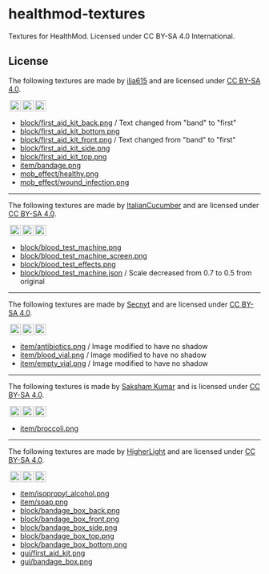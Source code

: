 # healthmod-textures

Textures for HealthMod. Licensed under CC BY-SA 4.0 International.

## License

The following textures are made by [ilja615](https://github.com/ilja615) 
and are licensed under [CC BY-SA 4.0](https://creativecommons.org/licenses/by-sa/4.0/).

<img style="height:22px!important;margin-left:3px;vertical-align:text-bottom;" src="https://mirrors.creativecommons.org/presskit/icons/cc.svg?ref=chooser-v1" /><img style="height:22px!important;margin-left:3px;vertical-align:text-bottom;" src="https://mirrors.creativecommons.org/presskit/icons/by.svg?ref=chooser-v1" /><img style="height:22px!important;margin-left:3px;vertical-align:text-bottom;" src="https://mirrors.creativecommons.org/presskit/icons/sa.svg?ref=chooser-v1" /></a></p>

- [block/first_aid_kit_back.png](block/first_aid_kit_back.png) 
  / Text changed from "band" to "first"
- [block/first_aid_kit_bottom.png](block/first_aid_kit_bottom.png)
- [block/first_aid_kit_front.png](block/first_aid_kit_front.png) 
  / Text changed from "band" to "first"
- [block/first_aid_kit_side.png](block/first_aid_kit_side.png)
- [block/first_aid_kit_top.png](block/first_aid_kit_top.png)
- [item/bandage.png](item/bandage.png)
- [mob_effect/healthy.png](mob_effect/healthy.png)
- [mob_effect/wound_infection.png](mob_effect/wound_infection.png)

---

The following textures are made by [ItalianCucumber](https://github.com/ItalianCucumber) 
and are licensed under [CC BY-SA 4.0](https://creativecommons.org/licenses/by-sa/4.0/).

<img style="height:22px!important;margin-left:3px;vertical-align:text-bottom;" src="https://mirrors.creativecommons.org/presskit/icons/cc.svg?ref=chooser-v1" /><img style="height:22px!important;margin-left:3px;vertical-align:text-bottom;" src="https://mirrors.creativecommons.org/presskit/icons/by.svg?ref=chooser-v1" /><img style="height:22px!important;margin-left:3px;vertical-align:text-bottom;" src="https://mirrors.creativecommons.org/presskit/icons/sa.svg?ref=chooser-v1" /></a></p>

- [block/blood_test_machine.png](block/blood_test_machine.png)
- [block/blood_test_machine_screen.png](block/blood_test_machine_screen.png)
- [block/blood_test_effects.png](block/blood_test_effects.png)
- [block/blood_test_machine.json](block/blood_test_machine.json) 
  / Scale decreased from 0.7 to 0.5 from original

---

The following textures are made by [Secnyt](https://github.com/secnyt) 
and are licensed under [CC BY-SA 4.0](https://creativecommons.org/licenses/by-sa/4.0/).

<img style="height:22px!important;margin-left:3px;vertical-align:text-bottom;" src="https://mirrors.creativecommons.org/presskit/icons/cc.svg?ref=chooser-v1" /><img style="height:22px!important;margin-left:3px;vertical-align:text-bottom;" src="https://mirrors.creativecommons.org/presskit/icons/by.svg?ref=chooser-v1" /><img style="height:22px!important;margin-left:3px;vertical-align:text-bottom;" src="https://mirrors.creativecommons.org/presskit/icons/sa.svg?ref=chooser-v1" /></a></p>

- [item/antibiotics.png](item/antibiotics.png)
  / Image modified to have no shadow
- [item/blood_vial.png](item/blood_vial.png)
  / Image modified to have no shadow
- [item/empty_vial.png](item/empty_vial.png)
  / Image modified to have no shadow

---

The following textures is made by [Saksham Kumar](https://github.com/saksham4106)
and is licensed under [CC BY-SA 4.0](https://creativecommons.org/licenses/by-sa/4.0/).

<img style="height:22px!important;margin-left:3px;vertical-align:text-bottom;" src="https://mirrors.creativecommons.org/presskit/icons/cc.svg?ref=chooser-v1" /><img style="height:22px!important;margin-left:3px;vertical-align:text-bottom;" src="https://mirrors.creativecommons.org/presskit/icons/by.svg?ref=chooser-v1" /><img style="height:22px!important;margin-left:3px;vertical-align:text-bottom;" src="https://mirrors.creativecommons.org/presskit/icons/sa.svg?ref=chooser-v1" /></a></p>

- [item/broccoli.png](item/broccoli.png)

---

The following textures are made by [HigherLight](https://github.com/HigherLight)
and are licensed under [CC BY-SA 4.0](https://creativecommons.org/licenses/by-sa/4.0/).

<img style="height:22px!important;margin-left:3px;vertical-align:text-bottom;" src="https://mirrors.creativecommons.org/presskit/icons/cc.svg?ref=chooser-v1" /><img style="height:22px!important;margin-left:3px;vertical-align:text-bottom;" src="https://mirrors.creativecommons.org/presskit/icons/by.svg?ref=chooser-v1" /><img style="height:22px!important;margin-left:3px;vertical-align:text-bottom;" src="https://mirrors.creativecommons.org/presskit/icons/sa.svg?ref=chooser-v1" /></a></p>

- [item/isopropyl_alcohol.png](item/isopropyl_alcohol.png)
- [item/soap.png](item/soap.png)
- [block/bandage_box_back.png](block/bandage_box_back.png)
- [block/bandage_box_front.png](block/bandage_box_front.png)
- [block/bandage_box_side.png](block/bandage_box_side.png)
- [block/bandage_box_top.png](block/bandage_box_top.png)
- [block/bandage_box_bottom.png](block/bandage_box_bottom.png)
- [gui/first_aid_kit.png](gui/first_aid_kit.png)
- [gui/bandage_box.png](gui/bandage_box.png)
